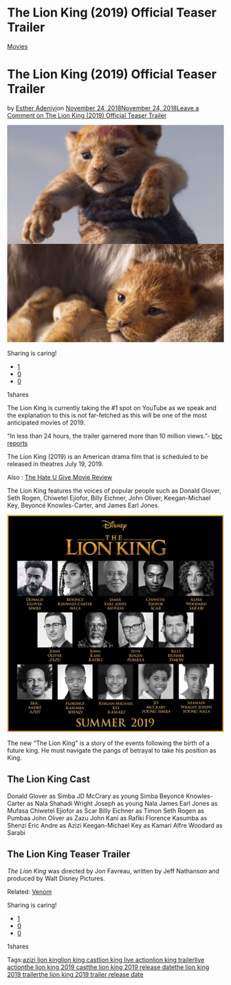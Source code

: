 # The Lion King (2019) Official Teaser Trailer

[Movies](https://estheradeniyi.com/category/movies/)
# The Lion King (2019) Official Teaser Trailer

by [Esther Adeniyi](https://estheradeniyi.com/author/esther-adeniyi/)on [November 24, 2018November 24, 2018](https://estheradeniyi.com/the-lion-king/)[Leave a Comment on The Lion King (2019) Official Teaser Trailer](https://estheradeniyi.com/the-lion-king/#respond)

![The Lion King 2019 American Drama movie](images\The-Lion-King-1.png)

Sharing is caring!

- [1](https://www.facebook.com/sharer/sharer.php?u=https%3A%2F%2Festheradeniyi.com%2Fthe-lion-king%2F&amp;t=The%20Lion%20King%20%282019%29%20Official%20Teaser%20Trailer)
- [0](https://twitter.com/intent/tweet?text=The%20Lion%20King%20%282019%29%20Official%20Teaser%20Trailer&amp;url=https%3A%2F%2Festheradeniyi.com%2Fthe-lion-king%2F)
- [0](#)

1shares

The Lion King is currently taking the #1 spot on YouTube as we speak and the explanation to this is not far-fetched as this will be one of the most anticipated movies of 2019.

&#x201C;In less than 24 hours, the trailer garnered more than 10 million views.&#x201D;- [bbc reports](https://www.bbc.com/news/newsbeat-46314035)

The Lion King (2019) is an American drama film that is scheduled to be released in theatres July 19, 2019.

Also : [The Hate U Give Movie Review](https://estheradeniyi.com/the-hate-u-give-2018-movie/)

The Lion King features the voices of popular people such as Donald Glover, Seth Rogen, Chiwetel Ejiofor, Billy Eichner, John Oliver, Keegan-Michael Key, Beyonc&#xE9; Knowles-Carter, and James Earl Jones.

![The Lion King Cast](images\DNlKep1XcAA0d9e.jpg)

The new &#x201C;The Lion King&#x201D; is a story of the events following the birth of a future king. He must navigate the pangs of betrayal to take his position as King.

## The Lion King Cast

Donald Glover as Simba
 JD McCrary as young Simba
 Beyonc&#xE9; Knowles-Carter as Nala
 Shahadi Wright Joseph as young Nala
 James Earl Jones as Mufasa
 Chiwetel Ejiofor as Scar
 Billy Eichner as Timon
 Seth Rogen as Pumbaa
 John Oliver as Zazu
 John Kani as Rafiki
 Florence Kasumba as Shenzi
 Eric Andre as Azizi
 Keegan-Michael Key as Kamari
 Alfre Woodard as Sarabi

## The Lion King Teaser Trailer

*The Lion King*&#xA0;was directed by Jon Favreau,&#xA0;written by Jeff Nathanson and produced by Walt Disney Pictures.

Related: [Venom](https://estheradeniyi.com/venom-2018-movie-review/)

Sharing is caring!

- [1](https://www.facebook.com/sharer/sharer.php?u=https%3A%2F%2Festheradeniyi.com%2Fthe-lion-king%2F&amp;t=The%20Lion%20King%20%282019%29%20Official%20Teaser%20Trailer)
- [0](https://twitter.com/intent/tweet?text=The%20Lion%20King%20%282019%29%20Official%20Teaser%20Trailer&amp;url=https%3A%2F%2Festheradeniyi.com%2Fthe-lion-king%2F)
- [0](#)

1shares

Tags:[azizi lion king](https://estheradeniyi.com/tag/azizi-lion-king/)[lion king cast](https://estheradeniyi.com/tag/lion-king-cast/)[lion king live action](https://estheradeniyi.com/tag/lion-king-live-action/)[lion king trailer](https://estheradeniyi.com/tag/lion-king-trailer/)[live action](https://estheradeniyi.com/tag/live-action/)[the lion king 2019 cast](https://estheradeniyi.com/tag/the-lion-king-2019-cast/)[the lion king 2019 release date](https://estheradeniyi.com/tag/the-lion-king-2019-release-date/)[the lion king 2019 trailer](https://estheradeniyi.com/tag/the-lion-king-2019-trailer/)[the lion king 2019 trailer release date](https://estheradeniyi.com/tag/the-lion-king-2019-trailer-release-date/)